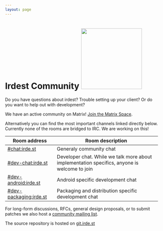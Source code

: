 ```yaml
---
layout: page
---
```


<h1 class="community-header">Irdest Community <img src="/img/ratman.png" height="200px" /></h1>


Do you have questions about irdest?  Trouble setting up your client?
Or do you want to help out with development?

We have an active community on Matrix!  [Join the Matrix Space](https://matrix.to/#/#irdest:irde.st).

Alternatively you can find the most important channels linked directly
below.  Currently none of the rooms are bridged to IRC.  We are
working on this!

| Room address               | Room description                                                                              |
|----------------------------|-----------------------------------------------------------------------------------------------|
| [#chat:irde.st]()          | Generaly community chat                                                                       |
| [#dev-chat:irde.st]()      | Developer chat.  While we talk more about implementation specifics, anyone is welcome to join |
| [#dev-android:irde.st]()   | Android specific development chat                                                             |
| [#dev-packaging:irde.st]() | Packaging and distribution specific development chat                                          |

For long-form discussions, RFCs, general design proposals, or to
submit patches we also host a [community mailing list][mail].

The source repository is hosted on [git.irde.st](https://git.irde.st/we/irdest)

[matrix]: https://matrix.to/#/#irdest:fairydust.space?via=ontheblueplanet.com&via=matrix.org&via=fairydust.space
[mail]: https://lists.irde.st/archives/list/community@lists.irde.st/

